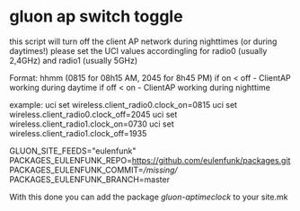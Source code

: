 gluon ap switch toggle
=========================

this script will turn off the client AP network during nighttimes (or during daytimes!)
please set the UCI values accordingling for radio0 (usually 2,4GHz) and radio1 (usually 5GHz)

Format: hhmm (0815 for 08h15 AM, 2045 for 8h45 PM)
if on < off - ClientAP working during daytime
if off < on - ClientAP working during nighttime

example: 
uci set wireless.client_radio0.clock_on=0815
uci set wireless.client_radio0.clock_off=2045
uci set wireless.client_radio1.clock_on=0730
uci set wireless.client_radio1.clock_off=1935

GLUON_SITE_FEEDS="eulenfunk"<br>
PACKAGES_EULENFUNK_REPO=https://github.com/eulenfunk/packages.git<br>
PACKAGES_EULENFUNK_COMMIT=*/missing/*<br>
PACKAGES_EULENFUNK_BRANCH=master<br>

With this done you can add the package *gluon-aptimeclock* to your site.mk

